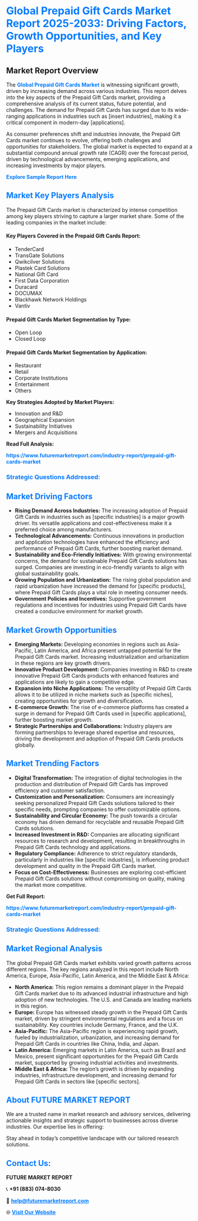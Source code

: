 <h1 style="color: #007BFF;">Global Prepaid Gift Cards Market Report 2025-2033: Driving Factors, Growth Opportunities, and Key Players</h1>

<section id="overview">
<h2>Market Report Overview</h2>
<p>The <a href="https://www.futuremarketreport.com/industry-report/prepaid-gift-cards-market" style="color: #007BFF; text-decoration: none;"><strong>Global Prepaid Gift Cards Market</strong></a> is witnessing significant growth, driven by increasing demand across various industries. This report delves into the key aspects of the Prepaid Gift Cards market, providing a comprehensive analysis of its current status, future potential, and challenges. The demand for Prepaid Gift Cards has surged due to its wide-ranging applications in industries such as [insert industries], making it a critical component in modern-day [applications].</p>
<p>As consumer preferences shift and industries innovate, the Prepaid Gift Cards market continues to evolve, offering both challenges and opportunities for stakeholders. The global market is expected to expand at a substantial compound annual growth rate (CAGR) over the forecast period, driven by technological advancements, emerging applications, and increasing investments by major players.</p>
</section>

<section id="overview">
<p><a href="https://www.futuremarketreport.com/request-sample/reportId=27689" style="color: #007BFF; text-decoration: none;"><strong>Explore Sample Report Here</strong></a></p>
</section>

<section id="key-players">
<h2 style="color: #007BFF;">Market Key Players Analysis</h2>
<p>The Prepaid Gift Cards market is characterized by intense competition among key players striving to capture a larger market share. Some of the leading companies in the market include:</p>
<h4>Key Players Covered in the Prepaid Gift Cards Report:</h4>
<ul><li>TenderCard</li><li>TransGate Solutions</li><li>Qwikcilver Solutions</li><li>Plastek Card Solutions</li><li>National Gift Card</li><li>First Data Corporation</li><li>Duracard</li><li>DOCUMAX</li><li>Blackhawk Network Holdings</li><li>Vantiv</li></ul>
<h4>Prepaid Gift Cards Market Segmentation by Type:</h4>
<ul><li>Open Loop</li><li>Closed Loop</li></ul>

<h4>Prepaid Gift Cards Market Segmentation by Application:</h4>
<ul><li>Restaurant</li><li>Retail</li><li>Corporate Institutions</li><li>Entertainment</li><li>Others</li></ul>
<p><strong>Key Strategies Adopted by Market Players:</strong></p>
<ul>
<li>Innovation and R&D</li>
<li>Geographical Expansion</li>
<li>Sustainability Initiatives</li>
<li>Mergers and Acquisitions</li>
</ul>
</section>

<section>
<p><strong>Read Full Analysis: </strong></p><a href="https://www.futuremarketreport.com/industry-report/prepaid-gift-cards-market" style="color: #007BFF; text-decoration: none;"><strong>https://www.futuremarketreport.com/industry-report/prepaid-gift-cards-market</strong></a>
<h3 style="color: #007BFF;">Strategic Questions Addressed:</h3>
</section>

<section id="driving-factors">
<h2 style="color: #007BFF;">Market Driving Factors</h2>
<ul>
<li><strong>Rising Demand Across Industries:</strong> The increasing adoption of Prepaid Gift Cards in industries such as [specific industries] is a major growth driver. Its versatile applications and cost-effectiveness make it a preferred choice among manufacturers.</li>
<li><strong>Technological Advancements:</strong> Continuous innovations in production and application technologies have enhanced the efficiency and performance of Prepaid Gift Cards, further boosting market demand.</li>
<li><strong>Sustainability and Eco-Friendly Initiatives:</strong> With growing environmental concerns, the demand for sustainable Prepaid Gift Cards solutions has surged. Companies are investing in eco-friendly variants to align with global sustainability goals.</li>
<li><strong>Growing Population and Urbanization:</strong> The rising global population and rapid urbanization have increased the demand for [specific products], where Prepaid Gift Cards plays a vital role in meeting consumer needs.</li>
<li><strong>Government Policies and Incentives:</strong> Supportive government regulations and incentives for industries using Prepaid Gift Cards have created a conducive environment for market growth.</li>
</ul>
</section>

<section id="growth-opportunities">
<h2 style="color: #007BFF;">Market Growth Opportunities</h2>
<ul>
<li><strong>Emerging Markets:</strong> Developing economies in regions such as Asia-Pacific, Latin America, and Africa present untapped potential for the Prepaid Gift Cards market. Increasing industrialization and urbanization in these regions are key growth drivers.</li>
<li><strong>Innovative Product Development:</strong> Companies investing in R&D to create innovative Prepaid Gift Cards products with enhanced features and applications are likely to gain a competitive edge.</li>
<li><strong>Expansion into Niche Applications:</strong> The versatility of Prepaid Gift Cards allows it to be utilized in niche markets such as [specific niches], creating opportunities for growth and diversification.</li>
<li><strong>E-commerce Growth:</strong> The rise of e-commerce platforms has created a surge in demand for Prepaid Gift Cards used in [specific applications], further boosting market growth.</li>
<li><strong>Strategic Partnerships and Collaborations:</strong> Industry players are forming partnerships to leverage shared expertise and resources, driving the development and adoption of Prepaid Gift Cards products globally.</li>
</ul>
</section>

<section id="trending-factors">
<h2 style="color: #007BFF;">Market Trending Factors</h2>
<ul>
<li><strong>Digital Transformation:</strong> The integration of digital technologies in the production and distribution of Prepaid Gift Cards has improved efficiency and customer satisfaction.</li>
<li><strong>Customization and Personalization:</strong> Consumers are increasingly seeking personalized Prepaid Gift Cards solutions tailored to their specific needs, prompting companies to offer customizable options.</li>
<li><strong>Sustainability and Circular Economy:</strong> The push towards a circular economy has driven demand for recyclable and reusable Prepaid Gift Cards solutions.</li>
<li><strong>Increased Investment in R&D:</strong> Companies are allocating significant resources to research and development, resulting in breakthroughs in Prepaid Gift Cards technology and applications.</li>
<li><strong>Regulatory Compliance:</strong> Adherence to strict regulatory standards, particularly in industries like [specific industries], is influencing product development and quality in the Prepaid Gift Cards market.</li>
<li><strong>Focus on Cost-Effectiveness:</strong> Businesses are exploring cost-efficient Prepaid Gift Cards solutions without compromising on quality, making the market more competitive.</li>
</ul>
</section>

<section>
<p><strong>Get Full Report: </strong></p><a href="https://www.futuremarketreport.com/industry-report/prepaid-gift-cards-market" style="color: #007BFF; text-decoration: none;"><strong>https://www.futuremarketreport.com/industry-report/prepaid-gift-cards-market</strong></a>
<h3 style="color: #007BFF;">Strategic Questions Addressed:</h3>
</section>


<section id="regional-analysis">
<h2 style="color: #007BFF;">Market Regional Analysis</h2>
<p>The global Prepaid Gift Cards market exhibits varied growth patterns across different regions. The key regions analyzed in this report include North America, Europe, Asia-Pacific, Latin America, and the Middle East & Africa:</p>
<ul>
<li><strong>North America:</strong> This region remains a dominant player in the Prepaid Gift Cards market due to its advanced industrial infrastructure and high adoption of new technologies. The U.S. and Canada are leading markets in this region.</li>
<li><strong>Europe:</strong> Europe has witnessed steady growth in the Prepaid Gift Cards market, driven by stringent environmental regulations and a focus on sustainability. Key countries include Germany, France, and the U.K.</li>
<li><strong>Asia-Pacific:</strong> The Asia-Pacific region is experiencing rapid growth, fueled by industrialization, urbanization, and increasing demand for Prepaid Gift Cards in countries like China, India, and Japan.</li>
<li><strong>Latin America:</strong> Emerging markets in Latin America, such as Brazil and Mexico, present significant opportunities for the Prepaid Gift Cards market, supported by growing industrial activities and investments.</li>
<li><strong>Middle East & Africa:</strong> The region’s growth is driven by expanding industries, infrastructure development, and increasing demand for Prepaid Gift Cards in sectors like [specific sectors].</li>
</ul>
</section>

<footer>
<h2 style="color: #007BFF;">About FUTURE MARKET REPORT</h2>
<p>We are a trusted name in market research and advisory services, delivering actionable insights and strategic support to businesses across diverse industries. Our expertise lies in offering:</p>

<p>Stay ahead in today’s competitive landscape with our tailored research solutions.</p>

<h2 style="color: #007BFF;">Contact Us:</h2>
<p><strong>FUTURE MARKET REPORT</strong></p>
<p>📞 <strong>+91 (883) 074-8030</strong></p>
<p>📧 <strong><a href="mailto:help@futuremarketreport.com" style="color: #007BFF;">help@futuremarketreport.com</a></strong></p>
<p>🌐 <strong><a href="https://www.futuremarketreport.com/" style="color: #007BFF;">Visit Our Website</a></strong></p>
</footer>